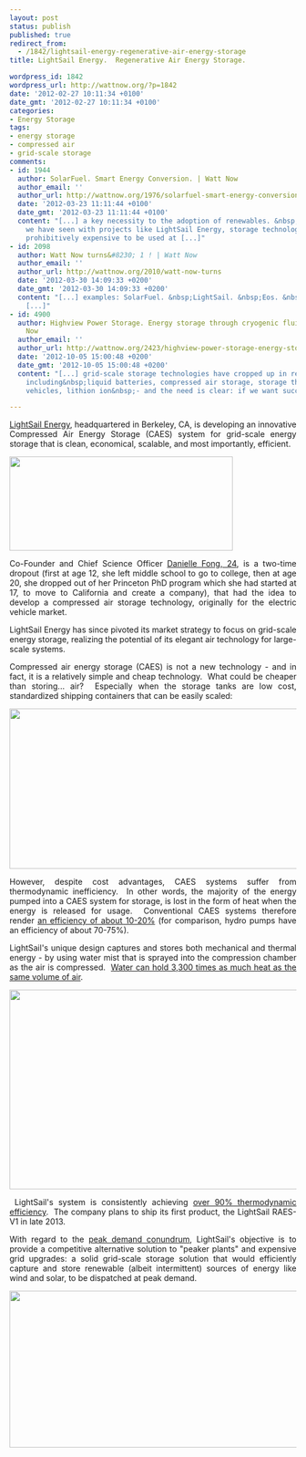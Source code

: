 ```yaml
---
layout: post
status: publish
published: true
redirect_from:
  - /1842/lightsail-energy-regenerative-air-energy-storage
title: LightSail Energy.  Regenerative Air Energy Storage.

wordpress_id: 1842
wordpress_url: http://wattnow.org/?p=1842
date: '2012-02-27 10:11:34 +0100'
date_gmt: '2012-02-27 10:11:34 +0100'
categories:
- Energy Storage
tags:
- energy storage
- compressed air
- grid-scale storage
comments:
- id: 1944
  author: SolarFuel. Smart Energy Conversion. | Watt Now
  author_email: ''
  author_url: http://wattnow.org/1976/solarfuel-smart-energy-conversion
  date: '2012-03-23 11:11:44 +0100'
  date_gmt: '2012-03-23 11:11:44 +0100'
  content: "[...] a key necessity to the adoption of renewables. &nbsp;However, as
    we have seen with projects like LightSail Energy, storage technologies are currently
    prohibitively expensive to be used at [...]"
- id: 2098
  author: Watt Now turns&#8230; 1 ! | Watt Now
  author_email: ''
  author_url: http://wattnow.org/2010/watt-now-turns
  date: '2012-03-30 14:09:33 +0200'
  date_gmt: '2012-03-30 14:09:33 +0200'
  content: "[...] examples: SolarFuel. &nbsp;LightSail. &nbsp;Eos. &nbsp;Better Place.
    [...]"
- id: 4900
  author: Highview Power Storage. Energy storage through cryogenic fluids. | Watt
    Now
  author_email: ''
  author_url: http://wattnow.org/2423/highview-power-storage-energy-storage-through-cryogenic-fluids
  date: '2012-10-05 15:00:48 +0200'
  date_gmt: '2012-10-05 15:00:48 +0200'
  content: "[...] grid-scale storage technologies have cropped up in recent years
    including&nbsp;liquid batteries, compressed air storage, storage through electric
    vehicles, lithion ion&nbsp;- and the need is clear: if we want successful [...]"

---
```

<p style="text-align: justify;"><a href="http://lightsailenergy.com/index.html">LightSail Energy</a>, headquartered in Berkeley, CA, is developing an innovative Compressed Air Energy Storage (CAES) system for grid-scale energy storage that is clean, economical, scalable, and most importantly, efficient.</p>
<p style="text-align: justify;"><a href="{{ 'assets/from-wordpress/uploads/2012/02/lightsail-energy.gif' | relative_url }}"><img class="alignnone  wp-image-1843" title="lightsail energy" src="{{ 'assets/from-wordpress/uploads/2012/02/lightsail-energy.gif' | relative_url }}" alt="" width="392" height="165" /></a></p>
<p style="text-align: justify;">Co-Founder and Chief Science Officer <a href="http://www.forbes.com/special-report/2011/30-under30-12/30-under-30-12_energy.html">Danielle Fong, 24</a>, is a two-time dropout (first at age 12, she left middle school to go to college, then at age 20, she dropped out of her Princeton PhD program which she had started at 17, to move to California and create a company), that had the idea to develop a compressed air storage technology, originally for the electric vehicle market.</p>
<p style="text-align: justify;">LightSail Energy has since pivoted its market strategy to focus on grid-scale energy storage, realizing the potential of its elegant air technology for large-scale systems.</p>
<p style="text-align: justify;">Compressed air energy storage (CAES) is not a new technology - and in fact, it is a relatively simple and cheap technology. &nbsp;What could be cheaper than storing... air? &nbsp;Especially when the storage tanks are low cost, standardized shipping containers that can be easily scaled:</p>
<p style="text-align: justify;"><a href="{{ 'assets/from-wordpress/uploads/2012/02/lightsail-storage.gif' | relative_url }}"><img class="alignnone  wp-image-1844" title="lightsail - storage" src="{{ 'assets/from-wordpress/uploads/2012/02/lightsail-storage.gif' | relative_url }}" alt="" width="576" height="281" /></a></p>
<p style="text-align: justify;">However, despite cost advantages, CAES systems suffer from thermodynamic inefficiency. &nbsp;In other words, the majority of the energy pumped into a CAES system for storage, is lost in the form of heat when the energy is released for usage. &nbsp;Conventional CAES systems therefore render&nbsp;<a href="http://www.greentechmedia.com/articles/read/LightSail-Energy-Could-Make-Compressed-Air-Grid-Scale-Storage-Work/">an efficiency of about 10-20%</a> (for comparison, hydro pumps have an efficiency of about 70-75%).</p>
<p style="text-align: justify;">LightSail's unique design captures and stores both mechanical and thermal energy - by using water mist that is sprayed into the compression chamber as the air is compressed. &nbsp;<a href="http://www.greentechmedia.com/articles/read/LightSail-Energy-Could-Make-Compressed-Air-Grid-Scale-Storage-Work/">Water can hold 3,300 times as much heat as the same volume of air</a>.</p>
<p style="text-align: justify;"><a href="http://lightsailenergy.com/tech.html"><img class="alignnone  wp-image-1845" title="lightsail - process" src="{{ 'assets/from-wordpress/uploads/2012/02/lightsail-process.gif' | relative_url }}" alt="" width="729" height="350" /></a></p>
<p style="text-align: justify;">&nbsp;LightSail's system is consistently achieving <a href="http://lightsailenergy.com/tech.html">over 90% thermodynamic efficiency</a>. &nbsp;The company plans to ship its first product, the LightSail RAES-V1 in late 2013.</p>
<p style="text-align: justify;">With regard to the <a href="http://energysavingnow.com/peakdemand/what.shtml">peak demand conundrum</a>, LightSail's objective is to provide a competitive alternative solution to "peaker plants" and expensive grid upgrades: a solid grid-scale storage solution that would efficiently capture and store renewable (albeit intermittent) sources of energy like wind and solar, to be dispatched at peak demand.</p>
<p style="text-align: justify;"><a href="{{ 'assets/from-wordpress/uploads/2012/02/lightsail-trillion-dollar-formula.gif' | relative_url }}"><img class="alignnone  wp-image-1846" title="lightsail - trillion dollar formula" src="{{ 'assets/from-wordpress/uploads/2012/02/lightsail-trillion-dollar-formula.gif' | relative_url }}" alt="" width="697" height="275" /></a></p>

